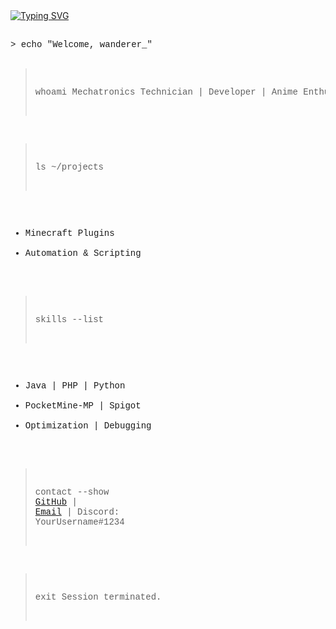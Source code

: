 <div>
<a href="https://git.io/typing-svg"><img src="https://readme-typing-svg.demolab.com?font=Pixelify+Sans&size=25&pause=1000&color=13F7A9&width=500&height=120&lines=welcome+to+my+epic+github+profile;hope+you+will+enjoy+your+stay+%3A);why+are+you+still+here%3F;please+dont+hurt+me;stop+looking+at+me+like+that;im+not+weird...+you+are;please+leave+%3A);i+think+its+time+for+you+to+leave" alt="Typing SVG" /></a>
<pre>
<span style="font-family: 'Courier New', monospace;">
> echo "Welcome, wanderer_"

> whoami
Mechatronics Technician | Developer | Anime Enthusiast

> ls ~/projects
- Minecraft Plugins
- Automation & Scripting

> skills --list
- Java | PHP | Python
- PocketMine-MP | Spigot
- Optimization | Debugging

> contact --show
<a href="https://github.com/YourGitHubProfile">GitHub</a> | <a href="mailto:your.email@example.com">Email</a> | Discord: YourUsername#1234

> exit
Session terminated.
</span>
</pre>
